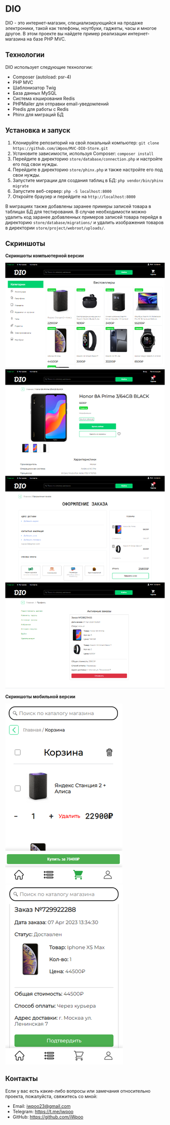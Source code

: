 # DIO

DIO - это интернет-магазин, специализирующийся на продаже электроники, такой как телефоны, ноутбуки, гаджеты, часы и многое другое. В этом проекте вы найдете пример реализации интернет-магазина на базе PHP MVC.

## Технологии

DIO использует следующие технологии:

- Composer (autoload: psr-4)
- PHP MVC
- Шаблонизатор Twig
- База данных MySQL
- Система кэширования Redis
- PHPMailer для отправки email-уведомлений
- Predis для работы с Redis
- Phinx для миграций БД

## Установка и запуск

1. Клонируйте репозиторий на свой локальный компьютер: `git clone https://github.com/iWpoo/MVC-DIO-Store.git`
2. Установите зависимости, используя Composer: `composer install`
3. Перейдите в директорию `store/database/connection.php` и настройте его под свои нужды.
4. Перейдите в директорию `store/phinx.php` и также настройте его под свои нужды.
5. Запустите миграции для создания таблиц в БД: `php vendor/bin/phinx migrate`
6. Запустите веб-сервер: `php -S localhost:8000`
7. Откройте браузер и перейдите на `http://localhost:8000`

В миграциях также добавлены заранее примеры записей товара в таблицах БД для тестирования. В случае необходимости можно удалить код заранее добавленных примеров записей товара перейдя в директорию `store/database/migrations/` и удалить изображения товаров в директории `store/project/webroot/uploads/`.

## Скриншоты

**Скриншоты компьютерной версии**

![Screenshot 1](screenshots/screenshot1.png "Главная страница")
![Screenshot 2](screenshots/screenshot2.png "Страница товара")
![Screenshot 3](screenshots/screenshot3.png "Страница оформление заказа")
![Screenshot 4](screenshots/screenshot4.png "Страница активных заказов")

**Скриншоты мобильной версии**

![Screenshot 5](screenshots/screenshot5.png "Страница корзинки мобильной версии")
![Screenshot 6](screenshots/screenshot6.png "Страница активных заказов мобильной версии")

## Контакты

Если у вас есть какие-либо вопросы или замечания относительно проекта, пожалуйста, свяжитесь со мной:

- Email: iwpoo23@gmail.com
- Telegram: https://t.me/iwpoo
- GitHub: https://github.com/iWpoo
